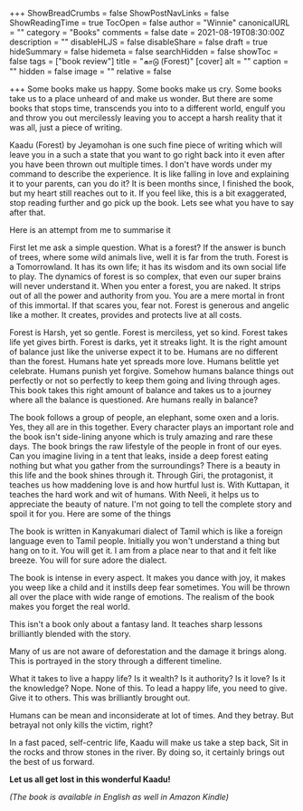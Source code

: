 +++
ShowBreadCrumbs = false
ShowPostNavLinks = false
ShowReadingTime = true
TocOpen = false
author = "Winnie"
canonicalURL = ""
category = "Books"
comments = false
date = 2021-08-19T08:30:00Z
description = ""
disableHLJS = false
disableShare = false
draft = true
hideSummary = false
hidemeta = false
searchHidden = false
showToc = false
tags = ["book review"]
title = "காடு (Forest)"
[cover]
alt = ""
caption = ""
hidden = false
image = ""
relative = false

+++
Some books make us happy. Some books make us cry. Some books take us to a place unheard of and make us wonder. But there are some books that stops time, transcends you into to a different world, engulf you and throw you out mercilessly leaving you to accept a harsh reality that it was all, just a piece of writing.

Kaadu (Forest) by Jeyamohan is one such fine piece of writing which will leave you in a such a state that you want to go right back into it even after you have been thrown out multiple times. I don't have words under my command to describe the experience. It is like falling in love and explaining it to your parents, can you do it? It is been months since, I finished the book, but my heart still reaches out to it. If you feel like, this is a bit exaggerated, stop reading further and go pick up the book. Lets see what you have to say after that.

Here is an attempt from me to summarise it

First let me ask a simple question. What is a forest? If the answer is bunch of trees, where some wild animals live, well it is far from the truth. Forest is a Tomorrowland. It has its own life; it has its wisdom and its own social life to play. The dynamics of forest is so complex, that even our super brains will never understand it. When you enter a forest, you are naked. It strips out of all the power and authority from you. You are a mere mortal in front of this immortal. If that scares you, fear not. Forest is generous and angelic like a mother. It creates, provides and protects live at all costs.

Forest is Harsh, yet so gentle. Forest is merciless, yet so kind. Forest takes life yet gives birth. Forest is darks, yet it streaks light. It is the right amount of balance just like the universe expect it to be. Humans are no different than the forest. Humans hate yet spreads more love. Humans belittle yet celebrate. Humans punish yet forgive. Somehow humans balance things out perfectly or not so perfectly to keep them going and living through ages. This book takes this right amount of balance and takes us to a journey where all the balance is questioned. Are humans really in balance?

The book follows a group of people, an elephant, some oxen and a loris. Yes, they all are in this together. Every character plays an important role and the book isn't side-lining anyone which is truly amazing and rare these days. The book brings the raw lifestyle of the people in front of our eyes. Can you imagine living in a tent that leaks, inside a deep forest eating nothing but what you gather from the surroundings? There is a beauty in this life and the book shines through it. Through Giri, the protagonist, it teaches us how maddening love is and how hurtful lust is. With Kuttapan, it teaches the hard work and wit of humans. With Neeli, it helps us to appreciate the beauty of nature. I'm not going to tell the complete story and spoil it for you. Here are some of the things

The book is written in Kanyakumari dialect of Tamil which is like a foreign language even to Tamil people. Initially you won't understand a thing but hang on to it. You will get it. I am from a place near to that and it felt like breeze. You will for sure adore the dialect.

The book is intense in every aspect. It makes you dance with joy, it makes you weep like a child and it instills deep fear sometimes. You will be thrown all over the place with wide range of emotions. The realism of the book makes you forget the real world.

This isn't a book only about a fantasy land. It teaches sharp lessons brilliantly blended with the story.

Many of us are not aware of deforestation and the damage it brings along. This is portrayed in the story through a different timeline.

What it takes to live a happy life? Is it wealth? Is it authority? Is it love? Is it the knowledge? Nope. None of this. To lead a happy life, you need to give. Give it to others. This was brilliantly brought out.

Humans can be mean and inconsiderate at lot of times. And they betray. But betrayal not only kills the victim, right?

In a fast paced, self-centric life, Kaadu will make us take a step back, Sit in the rocks and throw stones in the river. By doing so, it certainly brings out the best of us forward.

**Let us all get lost in this wonderful Kaadu!**

_(The book is available in English as well in Amazon Kindle)_